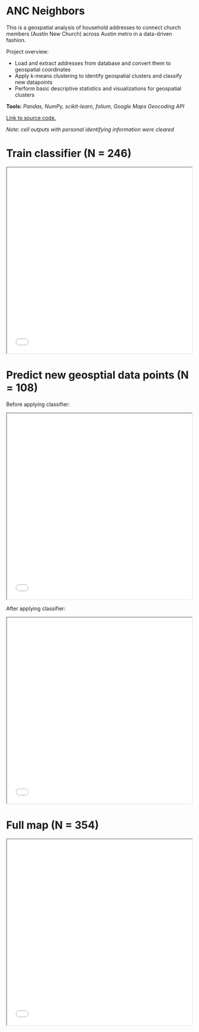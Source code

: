 # ANC Neighbors

This is a geospatial analysis of household addresses to connect church members (Austin New Church) across Austin metro in a data-driven fashion.

Project overview:

- Load and extract addresses from database and convert them to geospatial coordinates
- Apply k-means clustering to identify geospatial clusters and classify new datapoints
- Perform basic descriptive statistics and visualizations for geospatial clusters

**Tools:** *Pandas, NumPy, scikit-learn, folium, Google Maps Geocoding API*

[Link to source code.](https://github.com/tbweng/ANCNeighbors/blob/master/ANCNeighbors.ipynb)

*Note: cell outputs with personal identifying information were cleared*


# Train classifier (N = 246)
<iframe src="maps/training_model.html" height="500" width="500"></iframe>

# Predict new geosptial data points (N = 108)
Before applying classifier:
<iframe src="maps/test_set.html" height="500" width="500"></iframe>

After applying classifier:
<iframe src="maps/test_set_classified.html" height="500" width="500"></iframe>

# Full map (N = 354)

<iframe src="maps/fullset.html" height="500" width="500"></iframe>
